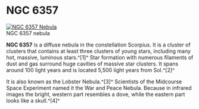 # NGC 6357
[![NGC 6357 Nebula](https://static.wikia.nocookie.net/elite-dangerous/images/b/bf/NGC_6357_Nebula.png/revision/latest/scale-to-width-down/300?cb=20180311104551)](https://static.wikia.nocookie.net/elite-dangerous/images/b/bf/NGC_6357_Nebula.png/revision/latest?cb=20180311104551) 	 		 			 		 		 		 			
NGC 6357 nebula
 		 	 

**NGC 6357** is a diffuse nebula in the constellation Scorpius. It is a cluster of clusters that contains at least three clusters of young stars, including many hot, massive, luminous stars.^[1]^ Star formation with numerous filaments of dust and gas surround huge cavities of massive star clusters. It spans around 100 light years and is located 5,500 light years from Sol.^[2]^

It is also known as the Lobster Nebula.^[3]^ Scientists of the Midcourse Space Experiment named it the War and Peace Nebula. Because in infrared images the bright, western part resembles a dove, while the eastern part looks like a skull.^[4]^